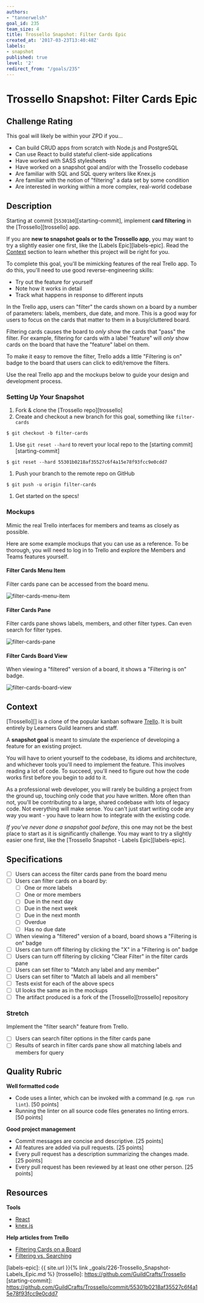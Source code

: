 ```yaml
---
authors:
- "tannerwelsh"
goal_id: 235
team_size: 4
title: Trossello Snapshot: Filter Cards Epic
created_at: '2017-03-23T13:40:48Z'
labels:
- snapshot
published: true
level: '2'
redirect_from: "/goals/235"
---
```


# Trossello Snapshot: Filter Cards Epic

## Challenge Rating

This goal will likely be within your ZPD if you...

- Can build CRUD apps from scratch with Node.js and PostgreSQL
- Can use React to build stateful client-side applications
- Have worked with SASS stylesheets
- Have worked on a snapshot goal and/or with the Trossello codebase
- Are familiar with SQL and SQL query writers like Knex.js
- Are familiar with the notion of "filtering" a data set by some condition
- Are interested in working within a more complex, real-world codebase

## Description

Starting at commit [`55301b0`][starting-commit], implement **card filtering** in the [Trossello][trossello] app.

If you are **new to snapshot goals or to the Trossello app**, you may want to try a slightly easier one first, like the [Labels Epic][labels-epic]. Read the [Context](#context) section to learn whether this project will be right for you.

To complete this goal, you'll be mimicking features of the real Trello app. To do this, you'll need to use good reverse-engineering skills:

- Try out the feature for yourself
- Note how it works in detail
- Track what happens in response to different inputs

In the Trello app, users can "filter" the cards shown on a board by a number of parameters: labels, members, due date, and more. This is a good way for users to focus on the cards that matter to them in a busy/cluttered board.

Filtering cards causes the board to _only_ show the cards that "pass" the filter. For example, filtering for cards with a label "feature" will _only_ show cards on the board that have the "feature" label on them.

To make it easy to remove the filter, Trello adds a little "Filtering is on" badge to the board that users can click to edit/remove the filters.

Use the real Trello app and the mockups below to guide your design and development process.

### Setting Up Your Snapshot

1. Fork & clone the [Trossello repo][trossello]
1. Create and checkout a new branch for this goal, something like `filter-cards`
  ```
  $ git checkout -b filter-cards
  ```
1. Use `git reset --hard` to revert your local repo to the [starting commit][starting-commit]
  ```
  $ git reset --hard 55301b0218af35527c6f4a15e78f93fcc9e0cdd7
  ```
1. Push your branch to the remote repo on GitHub
  ```
  $ git push -u origin filter-cards
  ```
1. Get started on the specs!

### Mockups

Mimic the real Trello interfaces for members and teams as closely as possible.

Here are some example mockups that you can use as a reference. To be thorough, you will need to log in to Trello and explore the Members and Teams features yourself.

#### Filter Cards Menu Item

Filter cards pane can be accessed from the board menu.

![filter-cards-menu-item](https://cloud.githubusercontent.com/assets/709100/24263241/fcb15ebe-0fd2-11e7-9e1a-2fea7f684f50.png)

#### Filter Cards Pane

Filter cards pane shows labels, members, and other filter types. Can even search for filter types.

![filter-cards-pane](https://cloud.githubusercontent.com/assets/709100/24263242/fcb47ac2-0fd2-11e7-877f-cb00d5314e70.png)

#### Filter Cards Board View

When viewing a "filtered" version of a board, it shows a "Filtering is on" badge.

![filter-cards-board-view](https://cloud.githubusercontent.com/assets/709100/24263243/fcb4f056-0fd2-11e7-857e-2e6fd9b32199.png)

## Context

[Trossello][] is a clone of the popular kanban software [Trello](https://trello.com/). It is built entirely by Learners Guild learners and staff.

A **snapshot goal** is meant to simulate the experience of developing a feature for an existing project.

You will have to orient yourself to the codebase, its idioms and architecture, and whichever tools you'll need to implement the feature. This involves reading a lot of code. To succeed, you'll need to figure out how the code works first before you begin to add to it.

As a professional web developer, you will rarely be building a project from the ground up, touching only code that _you_ have written. More often than not, you'll be contributing to a large, shared codebase with lots of legacy code. Not everything will make sense. You can't just start writing code any way you want - you have to learn how to integrate with the existing code.

_If you've never done a snapshot goal before_, this one may not be the best place to start as it is significantly challenge. You may want to try a slightly easier one first, like the [Trossello Snapshot - Labels Epic][labels-epic].

## Specifications

- [ ] Users can access the filter cards pane from the board menu
- [ ] Users can filter cards on a board by:
  - [ ] One or more labels
  - [ ] One or more members
  - [ ] Due in the next day
  - [ ] Due in the next week
  - [ ] Due in the next month
  - [ ] Overdue
  - [ ] Has no due date
- [ ] When viewing a "filtered" version of a board, board shows a "Filtering is on" badge
- [ ] Users can turn off filtering by clicking the "X" in a "Filtering is on" badge
- [ ] Users can turn off filtering by clicking "Clear Filter" in the filter cards pane
- [ ] Users can set filter to "Match any label and any member"
- [ ] Users can set filter to "Match all labels and all members"
- [ ] Tests exist for each of the above specs
- [ ] UI looks the same as in the mockups
- [ ] The artifact produced is a fork of the [Trossello][trossello] repository

### Stretch

Implement the "filter search" feature from Trello.

- [ ] Users can search filter options in the filter cards pane
- [ ] Results of search in filter cards pane show all matching labels and members for query

## Quality Rubric

**Well formatted code**
- Code uses a linter, which can be invoked with a command (e.g. `npm run lint`). [50 points]
- Running the linter on all source code files generates no linting errors. [50 points]

**Good project management**
- Commit messages are concise and descriptive. [25 points]
- All features are added via pull requests. [25 points]
- Every pull request has a description summarizing the changes made. [25 points]
- Every pull request has been reviewed by at least one other person. [25 points]

## Resources

**Tools**

- [React][react]
- [knex.js][knex]

**Help articles from Trello**

- [Filtering Cards on a Board](http://help.trello.com/article/787-filtering-cards-on-a-board)
- [Filtering vs. Searching](http://help.trello.com/article/972-filtering-vs-searching)

[react]: https://facebook.github.io/react/
[knex]: http://knexjs.org/

[labels-epic]: {{ site.url }}{% link _goals/226-Trossello_Snapshot-Labels_Epic.md %}
[trossello]: https://github.com/GuildCrafts/Trossello
[starting-commit]: https://github.com/GuildCrafts/Trossello/commit/55301b0218af35527c6f4a15e78f93fcc9e0cdd7
